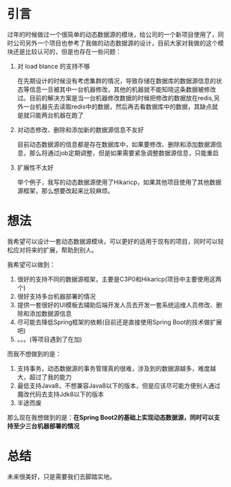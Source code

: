 # 引言
过年的时候做过一个很简单的动态数据源的模块，给公司的一个新项目使用了，同时公司另外一个项目也参考了我做的动态数据源的设计，目前大家对我做的这个模块还是比较认可的，但是也存在一些问题：

1. 对 load blance 的支持不够

    在先期设计的时候没有考虑集群的情况，导致存储在数据库的数据源信息的状态等信息一旦被其中一台机器修改，其他的机器就不能知晓这条数据被修改过。目前的解决方案是当一台机器修改数据的时候把修改的数据放在redis,另外一台机器先去读取redis中的数据，然后再去看数据库中的数据，其缺点就是就只能两台机器在跑了
2. 对动态修改、删除和添加新的数据源信息不友好

    目前动态数据源的信息都是存在数据库中，如果要修改、删除和添加数据源信息，那么将通过job定期调整，但是如果需要紧急调整数据源信息，只能重启

3. 扩展性不太好

    举个例子，我写的动态数据源使用了Hikaricp，如果其他项目使用了其他数据源框架，那么想要改起来比较麻烦。

# 想法
我希望可以设计一套动态数据源模块，可以更好的适用于现有的项目，同时可以轻松应对将来的扩展，帮助到别人。

我希望可以做到：

1. 很好的支持不同的数据源框架，主要是C3P0和Hikaricp(项目中主要使用这两个)
2. 很好支持多台机器部署的情况
3. 提供一套很好的UI模板去辅助后端开发人员去开发一套系统运维人员修改、删除和添加数据源信息
4. 尽可能去降低Spring框架的依赖(目前还是直接使用Spring Boot的技术做扩展吧)
5. 。。。(等项目遇到了在加)

而我不想做到的是：

1. 支持事务，动态数据源的事务管理真的很难，涉及到的数据源越多，难度越大，超过了我的能力
2. 最低支持Java8，不想兼容Java8以下的版本，但是应该尽可能方便别人通过魔改代码去支持Jdk8以下的版本
3. 半途而废

那么现在我想做到的是：**在Spring Boot2的基础上实现动态数据源，同时可以支持至少三台机器部署的情况**

# 总结
未来很美好，只是需要我们去脚踏实地。